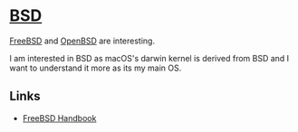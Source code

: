 # [BSD](http://www.wikiwand.com/en/Berkeley_Software_Distribution)
[FreeBSD](https://www.freebsd.org/) and [OpenBSD](https://www.openbsd.org) are interesting.

I am interested in BSD as macOS's darwin kernel is derived from BSD and I want to understand it more as its my main OS.

## Links
- [FreeBSD Handbook](https://www.freebsd.org/doc/en_US.ISO8859-1/books/handbook/index.html)